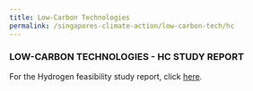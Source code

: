 ```yaml
---
title: Low-Carbon Technologies
permalink: /singapores-climate-action/low-carbon-tech/hc
---
```

### LOW-CARBON TECHNOLOGIES - HC STUDY REPORT

For the Hydrogen feasibility study report, click [here](https://go.gov.sg/studyofhydrogenimportsanddownstreamapplicationsforsingapore).